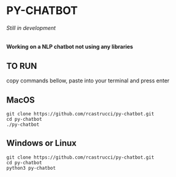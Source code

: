 # PY-CHATBOT
###### Still in development

#### Working on a NLP chatbot not using any libraries

## TO RUN
copy commands bellow, paste into your terminal and press enter

## **MacOS**
    git clone https://github.com/rcastrucci/py-chatbot.git
    cd py-chatbot
    ./py-chatbot

## **Windows or Linux**
    git clone https://github.com/rcastrucci/py-chatbot.git
    cd py-chatbot
    python3 py-chatbot

